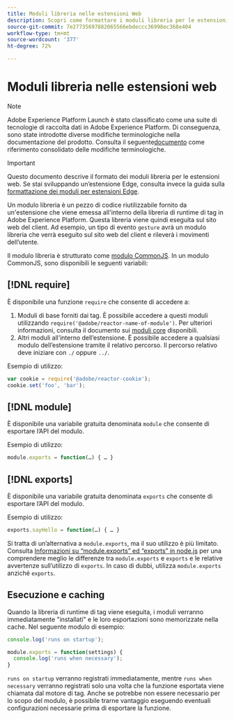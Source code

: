 ```yaml
---
title: Moduli libreria nelle estensioni Web
description: Scopri come formattare i moduli libreria per le estensioni Web in Adobe Experience Platform.
source-git-commit: 7e27735697882065566ebdeccc36998ec368e404
workflow-type: tm+mt
source-wordcount: '377'
ht-degree: 72%

---
```


# Moduli libreria nelle estensioni web

>[!NOTE]
>
>Adobe Experience Platform Launch è stato classificato come una suite di tecnologie di raccolta dati in Adobe Experience Platform. Di conseguenza, sono state introdotte diverse modifiche terminologiche nella documentazione del prodotto. Consulta il seguente[documento](../../term-updates.md) come riferimento consolidato delle modifiche terminologiche.

>[!IMPORTANT]
>
>Questo documento descrive il formato dei moduli libreria per le estensioni web. Se stai sviluppando un’estensione Edge, consulta invece la guida sulla [formattazione dei moduli per estensioni Edge](../edge/format.md).

Un modulo libreria è un pezzo di codice riutilizzabile fornito da un&#39;estensione che viene emessa all&#39;interno della libreria di runtime di tag in Adobe Experience Platform. Questa libreria viene quindi eseguita sul sito web del client. Ad esempio, un tipo di evento `gesture` avrà un modulo libreria che verrà eseguito sul sito web del client e rileverà i movimenti dell’utente.

Il modulo libreria è strutturato come [modulo CommonJS](http://wiki.commonjs.org/wiki/Modules/1.1.1). In un modulo CommonJS, sono disponibili le seguenti variabili:

## [!DNL require]

È disponibile una funzione `require` che consente di accedere a:

1. Moduli di base forniti dai tag. È possibile accedere a questi moduli utilizzando `require('@adobe/reactor-name-of-module')`. Per ulteriori informazioni, consulta il documento sui [moduli core](./core.md) disponibili.
1. Altri moduli all’interno dell’estensione. È possibile accedere a qualsiasi modulo dell’estensione tramite il relativo percorso. Il percorso relativo deve iniziare con `./` oppure `../`.

Esempio di utilizzo:

```javascript
var cookie = require('@adobe/reactor-cookie');
cookie.set('foo', 'bar');
```

## [!DNL module]

È disponibile una variabile gratuita denominata `module` che consente di esportare l’API del modulo.

Esempio di utilizzo:

```javascript
module.exports = function(…) { … }
```

## [!DNL exports]

È disponibile una variabile gratuita denominata `exports` che consente di esportare l’API del modulo.

Esempio di utilizzo:

```javascript
exports.sayHello = function(…) { … }
```

Si tratta di un’alternativa a `module.exports`, ma il suo utilizzo è più limitato. Consulta [Informazioni su “module.exports” ed “exports” in node.js](https://www.sitepoint.com/understanding-module-exports-exports-node-js/) per una comprendere meglio le differenze tra `module.exports` e `exports` e le relative avvertenze sull’utilizzo di `exports`. In caso di dubbi, utilizza `module.exports` anziché `exports`.

## Esecuzione e caching

Quando la libreria di runtime di tag viene eseguita, i moduli verranno immediatamente &quot;installati&quot; e le loro esportazioni sono memorizzate nella cache. Nel seguente modulo di esempio:

```javascript
console.log('runs on startup');

module.exports = function(settings) {
  console.log('runs when necessary');
}
```

`runs on startup` verranno registrati immediatamente, mentre  `runs when necessary` verranno registrati solo una volta che la funzione esportata viene chiamata dal motore di tag. Anche se potrebbe non essere necessario per lo scopo del modulo, è possibile trarne vantaggio eseguendo eventuali configurazioni necessarie prima di esportare la funzione.
